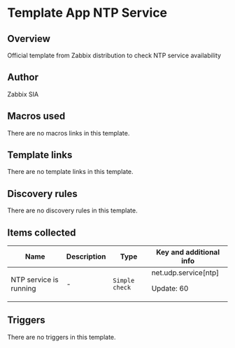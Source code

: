 # Template App NTP Service

## Overview

Official template from Zabbix distribution to check NTP service availability

## Author

Zabbix SIA

## Macros used

There are no macros links in this template.

## Template links

There are no template links in this template.

## Discovery rules

There are no discovery rules in this template.

## Items collected

|Name|Description|Type|Key and additional info|
|----|-----------|----|----|
|NTP service is running|<p>-</p>|`Simple check`|net.udp.service[ntp]<p>Update: 60</p>|
## Triggers

There are no triggers in this template.

